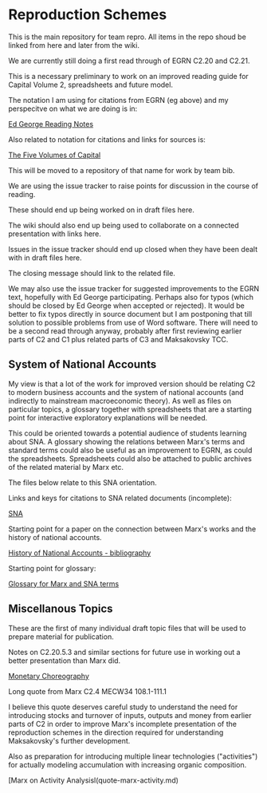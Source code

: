 # Reproduction Schemes

This is the main repository for team repro. All items in the repo shoud be linked from here and later from the wiki.

We are currently still doing a first read through of EGRN C2.20 and C2.21.

This is a necessary preliminary to work on an improved reading guide for Capital Volume 2, spreadsheets and future model.

The notation I am using for citations from EGRN (eg above) and my perspecitve on what we are doing is in:

[Ed George Reading Notes](ed-george-reading-notes.md)

Also related to notation for citations and links for sources is:

[The Five Volumes of Capital](capital-ebooks.md)

This will be moved to a repository of that name for work by team bib.

We are using the issue tracker to raise points for discussion in the course of reading.

These should end up being worked on in draft files here.

The wiki should also end up being used to collaborate on a connected presentation with links here.

Issues in the issue tracker should end up closed when they have been dealt with in draft files here.

The closing message should link to the related file.

We may also use the issue tracker for suggested improvements to the EGRN text, hopefully with Ed George
participating. Perhaps also for typos (which should be closed by Ed George when accepted or rejected).
It would be better to fix typos directly in source document but I am postponing that till solution
to possible problems from use of Word software. There will need to be a second read through anyway,
probably after first reviewing earlier parts of C2 and C1 plus related parts of C3 and Maksakovsky TCC.

## System of National Accounts

My view is that a lot of the work for improved version should be relating C2 to modern business accounts and the system 
of national accounts (and indirectly to mainstream macroeconomic theory). As well as files on particular topics, a 
glossary together with spreadsheets that are a starting point for interactive exploratory explanations will be needed. 

This could be oriented towards a potential audience of students learning about SNA. A glossary showing the relations 
between Marx's terms and standard terms could also be useful as an improvement to EGRN, as could the spreadsheets. 
Spreadsheets could also be attached to public archives of the related material by Marx etc.

The files below relate to this SNA orientation.

Links and keys for citations to SNA related documents (incomplete):

[SNA](sna.md)

Starting point for a paper on the connection between Marx's works and the history of national accounts.

[History of National Accounts - bibliography](bib-history-national-accounts.md)

Starting point for glossary:

[Glossary for Marx and SNA terms](https://github.com/thecapitalistcycle/reproduction-schemes/blob/master/gloss-marx-sna.md)

## Miscellanous Topics

These are the first of many individual draft topic files that will be used to prepare material for publication.

Notes on C2.20.5.3 and similar sections for future use in working out a better presentation than Marx did.

[Monetary Choreography](monetary-choreography.md)

Long quote from Marx C2.4 MECW34 108.1-111.1

I believe this quote deserves careful study to understand the need for introducing stocks and turnover of inputs, outputs and
money from earlier parts of C2 in order to improve Marx's incomplete presentation of the reproduction schemes in the
direction required for understanding Maksakovsky's further development.

Also as preparation for introducing multiple linear technologies ("activities") for actually modeling accumulation with increasing organic composition.

[Marx on Activity Analysisl(quote-marx-activity.md)



